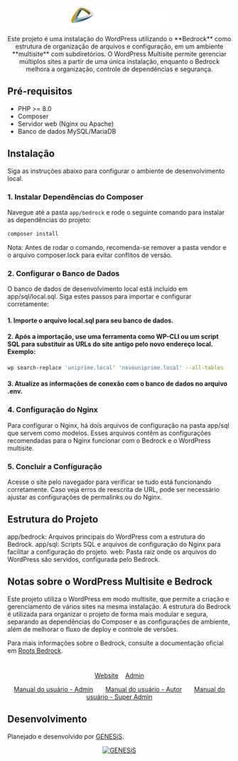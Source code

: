 
<p align="center">&nbsp;</p>
<p align="center">
  <a href="https://uniprime.com.br/">
    <img alt="Uniprime" src="./web/app/themes/uniprime/assets/images/UniPrime-logo-branco.png" height="45">
  </a>
</p>

<p align="center">Este projeto é uma instalação do WordPress utilizando o **Bedrock** como estrutura de organização de arquivos e configuração, em um ambiente **multisite** com subdiretórios. O WordPress Multisite permite gerenciar múltiplos sites a partir de uma única instalação, enquanto o Bedrock melhora a organização, controle de dependências e segurança.</p>

## Pré-requisitos

- PHP >= 8.0
- Composer
- Servidor web (Nginx ou Apache)
- Banco de dados MySQL/MariaDB

## Instalação

Siga as instruções abaixo para configurar o ambiente de desenvolvimento local.

### 1. Instalar Dependências do Composer

Navegue até a pasta `app/bedrock` e rode o seguinte comando para instalar as dependências do projeto:

```bash
composer install
```


Nota: Antes de rodar o comando, recomenda-se remover a pasta vendor e o arquivo composer.lock para evitar conflitos de versão.

### 2. Configurar o Banco de Dados
O banco de dados de desenvolvimento local está incluído em app/sql/local.sql. Siga estes passos para importar e configurar corretamente:

#### 1. Importe o arquivo local.sql para seu banco de dados.
#### 2. Após a importação, use uma ferramenta como WP-CLI ou um script SQL para substituir as URLs do site antigo pelo novo endereço local. Exemplo:

```bash
wp search-replace 'uniprime.local' 'novouniprime.local' --all-tables
```

#### 3. Atualize as informações de conexão com o banco de dados no arquivo .env.

### 4. Configuração do Nginx
Para configurar o Nginx, há dois arquivos de configuração na pasta app/sql que servem como modelos. Esses arquivos contêm as configurações recomendadas para o Nginx funcionar com o Bedrock e o WordPress multisite.

### 5. Concluir a Configuração
Acesse o site pelo navegador para verificar se tudo está funcionando corretamente. Caso veja erros de reescrita de URL, pode ser necessário ajustar as configurações de permalinks ou do Nginx.

## Estrutura do Projeto
app/bedrock: Arquivos principais do WordPress com a estrutura do Bedrock.
app/sql: Scripts SQL e arquivos de configuração do Nginx para facilitar a configuração do projeto.
web: Pasta raiz onde os arquivos do WordPress são servidos, configurada pelo Bedrock.

## Notas sobre o WordPress Multisite e Bedrock
Este projeto utiliza o WordPress em modo multisite, que permite a criação e gerenciamento de vários sites na mesma instalação. A estrutura do Bedrock é utilizada para organizar o projeto de forma mais modular e segura, separando as dependências do Composer e as configurações de ambiente, além de melhorar o fluxo de deploy e controle de versões.

Para mais informações sobre o Bedrock, consulte a documentação oficial em <a href="https://roots.io/bedrock/">Roots Bedrock</a>.

#

<p align="center">
  <a href="https://uniprime.local">Website</a> &nbsp;&nbsp; <a href="https://uniprime.local/wp-admin/">Admin</a>
</p>
<p align="center">
  <a href="../docs/Manual do usuário - admin.pdf">Manual do usuário - Admin</a>&nbsp;&nbsp;&nbsp;&nbsp;&nbsp;&nbsp; <a href="../docs/Manual do usuário - autor.pdf">Manual do usuário - Autor</a>&nbsp;&nbsp;&nbsp;&nbsp;&nbsp;&nbsp; <a href="../docs/Manual do usuário - super-admin.pdf">Manual do usuário - Super Admin</a>
</p>

## Desenvolvimento

Planejado e desenvolvido por [GENESiS](https://www.genesis.digital).

<div align="center">
<a href="https://www.genesis.digital"><img src="https://genesis.digital/wp-content/uploads/2024/06/genesis-Agencia-de-Marketing-Digital-Porto-Alegre-Logo.webp" alt="GENESiS" width="147" height="39"></a> 
</div>
